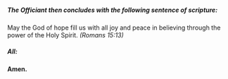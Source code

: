 ##### The Officiant then concludes with the following sentence of scripture:

May the God of hope fill us with all joy and peace in believing through the power of the Holy Spirit.  _(Romans 15:13)_

##### **All:**
**Amen.**
